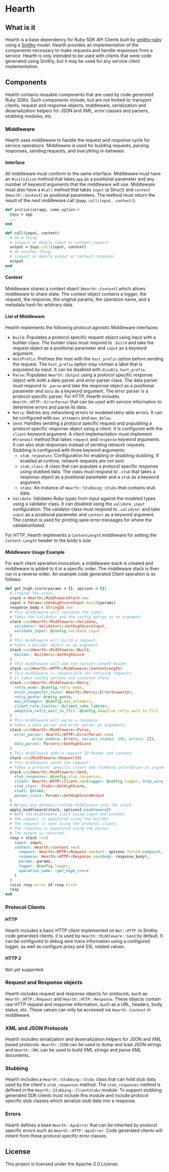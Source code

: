 # Hearth

## What is it
Hearth is a base dependency for Ruby SDK API Clients built by
[smithy-ruby][smithy-ruby] using a [Smithy][Smithy] model. Hearth provides an
implementation of the components necessary to make requests and handle responses
from a service. Hearth is only intended to be used with clients that were code
generated using Smithy, but it may be used for any service client
implementation.

## Components
Hearth contains reusable components that are used by code generated Ruby SDKs.
Such components include, but are not limited to: transport clients, request and
response objects, middleware, serialization and deserialization helpers for JSON
and XML, error classes and parsers, stubbing modules, etc.

### Middleware
Hearth uses middleware to handle the request and response cycle for service
operations. Middleware is used for building requests, parsing responses, sending
requests, and everything in-between.

#### Interface
All middleware must conform to the same interface. Middleware must have an
`#initialize` method that takes `app` as a positional parameter and any number
of keyword arguments that the middleware will use. Middleware must also have a
`#call` method that takes `input` (a Struct) and `context` (`Hearth::Context`)
as positional parameters. The method must return the result of the next
middleware call (`@app.call(input, context)`).

```ruby
def initialize(app, some_option:)
  @app = app
  ...
end

def call(input, context)
  # do a thing
  # inspect or modify input or context.request
  output = @app.call(input, context)
  # do another thing
  # inspect or modify output or context.response
  output
end
```

#### Context
Middleware shares a context object (`Hearth::Context`) which allows middleware
to share state. The context object contains a logger, the request, the response,
the original params, the operation name, and a metadata hash for arbitrary data.

#### List of Middleware

Hearth implements the following protocol agnostic Middleware interfaces:

* `Build`: Populates a protocol specific request object using input with a
   builder class. The builder class must respond to `.build` and take the
   request object as a positional parameter and `input` as a keyword argument.
* `HostPrefix`: Prefixes the host with the `host_prefix` option before sending
   the request. The `host_prefix` option may contain a label that is populated
   by input. It can be disabled with `disable_host_prefix`.
* `Parse`: Populates `Hearth::Output` using a protocol specific response
   object with both a data parser and error parser class. The data parser must
   respond to `.parse` and take the response object as a positional parameter
   and `data` as a keyword argument. The error parser is a protocol specific
   parser. For HTTP, Hearth includes `Hearth::HTTP::ErrorParser` that can be
   used with service information to determine errors and parse its data.
* `Retry`: Retries any networking errors or modeled retry-able errors. It can be
   configured with `max_attempts` and `max_delay`.
* `Send`: Handles sending a protocol specific request and populating a protocol
   specific response object using a client. It is configured with the `client`
   keyword argument. A client implementation must implement `#transmit` method
   that takes `request` and `response` keyword arguments. It can also stub
   responses instead of sending network requests. Stubbing is configured with
   three keyword arguments:
   * `stub_responses`: Configuration for enabling or disabling stubbing. If
     enabled at runtime, network requests are not sent.
   * `stub_class`: A class that can populate a protocol specific response using
     stubbed data. The class must respond to `.stub` that takes a response
     object as a positional parameter and a `stub` as a keyword argument.
   * `stubs`: An instance of `Hearth::Stubbing::Stubs` that contains stub
     data.
* `Validate`: Validates Ruby types from input against the modeled types using a
   validator class. It can disabled using the `validate_input` configuration.
   The validator class must respond to `.validate!` and take `input` as a
   positional parameter and `context` as a keyword argument. The context is used
   for printing sane error messages for where the validationfailed.

For HTTP, Hearth implements a `ContentLength` middleware for setting the
`Content-Length` header to the body's size.

#### Middleware Usage Example

For each client operation invocation, a middleware stack is created and
middleware is added to it in a specific order. The middleware stack is then run
in a reverse order. An example code generated Client operation is as follows:

```ruby
def get_high_score(params = {}, options = {})
  # Creates the stack.
  stack = Hearth::MiddlewareStack.new
  input = Params::GetHighScoreInput.build(params)
  response_body = StringIO.new
  # This middleware will validate the input.
  # Takes the validator and the config option as an argument.
  stack.use(Hearth::Middleware::Validate,
    validator: Validators::GetHighScoreInput,
    validate_input: @config.validate_input
  )
  # This middleware will build a request.
  # Takes a builder object as an argument.
  stack.use(Hearth::Middleware::Build,
    builder: Builders::GetHighScore
  )
  # This middleware will add the Content-Length header.
  stack.use(Hearth::HTTP::Middleware::ContentLength)
  # This middleware is responsible for retrying requests.
  # It takes config options and instance state.
  stack.use(Hearth::Middleware::Retry,
    retry_mode: @config.retry_mode,
    error_inspector_class: Hearth::Retry::ErrorInspector,
    retry_quota: @retry_quota,
    max_attempts: @config.max_attempts,
    client_rate_limiter: @client_rate_limiter,
    adaptive_retry_wait_to_fill: @config.adaptive_retry_wait_to_fill
  )
  # This middleware will parse a response.
  # Takes a data parser and error parser as arguments.
  stack.use(Hearth::Middleware::Parse,
    error_parser: Hearth::HTTP::ErrorParser.new(
            error_module: Errors, success_status: 200, errors: []),
    data_parser: Parsers::GetHighScore
  )
  # This middleware adds a request ID header and context.
  stack.use(Middleware::RequestId)
  # This middleware sends the request.
  # Takes a protocol specific client and stubbing information as arguments.
  stack.use(Hearth::Middleware::Send,
    stub_responses: @config.stub_responses,
    client: Hearth::HTTP::Client.new(logger: @config.logger, http_wire_trace: options.fetch(:http_wire_trace, @config.http_wire_trace)),
    stub_class: Stubs::GetHighScore,
    stubs: @stubs,
    params_class: Params::GetHighScoreOutput
  )
  # Merges any dynamic/runtime middleware into the stack
  apply_middleware(stack, options[:middleware])
  # Runs the middleware stack using input and context.
  # The request is populated using the builder.
  # The request is sent using the protocol client.
  # The response is populated using the parser.
  # The output is returned.
  resp = stack.run(
    input: input,
    context: Hearth::Context.new(
      request: Hearth::HTTP::Request.new(url: options.fetch(:endpoint, @config.endpoint)),
      response: Hearth::HTTP::Response.new(body: response_body),
      params: params,
      logger: @config.logger,
      operation_name: :get_high_score
    )
  )
  raise resp.error if resp.error
  resp
end
```

### Protocol Clients

#### HTTP
Hearth includes a basic HTTP client implemented on `Net::HTTP`. In Smithy
code generated clients, it is used by `Hearth::Middleware::Send` by default.
It can be configured to debug wire trace information using a configured logger,
as well as configure proxy and SSL related values.

#### HTTP 2
Not yet supported.

### Request and Response objects
Hearth includes request and response objects for protocols, such as
`Hearth::HTTP::Request` and `Hearth::HTTP::Response`. These objects contain
raw HTTP request and response information, such as a URL, headers, body, status,
etc. These values can only be accessed via `Hearth::Context` in middleware.

### XML and JSON Protocols
Hearth includes serialization and deserialization helpers for JSON and XML
based protocols. `Hearth::JSON` can be used to dump and load JSON strings and
`Hearth::XML` can be used to build XML strings and parse XML documents.

### Stubbing
Hearth includes a `Hearth::Stubbing::Stubs` class that can hold stub data
used by the client's `stub_responses` method. The `stub_responses` method is
defined in the `Hearth::Stubbing::ClientStubs` module. To support stubbing,
generated SDK clients must include this module and include protocol specific
stub classes which serialize stub data into a response.

### Errors
Hearth defines a base `Hearth::ApiError` that can be inherited by protocol
specific errors such as `Hearth::HTTP::ApiError`. Code generated clients will
inherit from these protocol specific error classes.

## License

This project is licensed under the Apache-2.0 License.

<!--- Links -->
[smithy-ruby]: https://github.com/awslabs/smithy-ruby
[Smithy]: https://awslabs.github.io/smithy/
